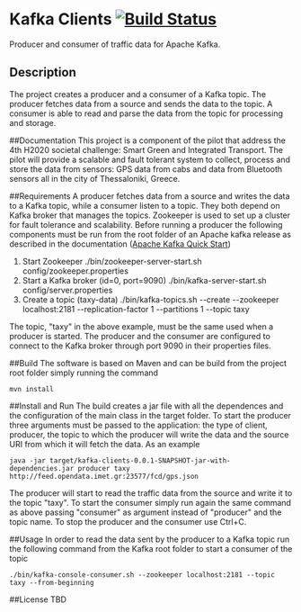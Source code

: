 Kafka Clients [![Build Status](https://travis-ci.org/luigiselmi/kafka-clients.svg?branch=master)](https://travis-ci.org/luigiselmi/kafka-clients)
=====================
Producer and consumer of traffic data for Apache Kafka. 

## Description
The project creates a producer and a consumer of a Kafka topic. The producer fetches data from a source and sends the data 
to the topic. A consumer is able to read and parse the data from the topic for processing and storage.

##Documentation 
This project is a component of the pilot that address the 4th H2020 societal challenge: Smart Green and Integrated Transport. 
The pilot will provide a scalable and fault tolerant system to collect, process and store the data from sensors: GPS data from 
cabs and data from Bluetooth sensors all in the city of Thessaloniki, Greece.

##Requirements 
A producer fetches data from a source and writes the data to a Kafka topic, while a consumer listen to a topic. They both depend on Kafka broker that manages the topics. 
Zookeeper is used to set up a cluster for fault tolerance and scalability. Before running a producer the following components must be run from the root folder of an Apache kafka release
as described in the documentation ([Apache Kafka Quick Start](http://kafka.apache.org/documentation.html#quickstart))

1. Start Zookeeper
      ./bin/zookeeper-server-start.sh config/zookeeper.properties
2. Start a Kafka broker (id=0, port=9090)
      ./bin/kafka-server-start.sh config/server.properties
3. Create  a topic (taxy-data)
      ./bin/kafka-topics.sh --create --zookeeper localhost:2181 --replication-factor 1 --partitions 1 --topic taxy

The topic, "taxy" in the above example, must be the same used when a producer is started. The producer and the consumer are configured to connect to the Kafka broker
through port 9090 in their properties files. 
 
##Build 
The software is based on Maven and can be build from the project root folder simply running the command

    mvn install

##Install and Run 
The build creates a jar file with all the dependences and the configuration of the main class in the target folder. 
To start the producer three arguments must be passed to the application: the type of client, producer, the topic to which
the producer will write the data and the source URI from which it will fetch the data. As an example

    java -jar target/kafka-clients-0.0.1-SNAPSHOT-jar-with-dependencies.jar producer taxy http://feed.opendata.imet.gr:23577/fcd/gps.json

The producer will start to read the traffic data from the source and write it to the topic "taxy". To start the consumer simply 
run again the same command as above passing "consumer" as argument instead of "producer" and the topic name. To stop the producer and the consumer use Ctrl+C.

##Usage 
In order to read the data sent by the producer to a Kafka topic run the following command from the Kafka root folder to start a consumer of the topic

    ./bin/kafka-console-consumer.sh --zookeeper localhost:2181 --topic taxy --from-beginning


##License 
TBD 
